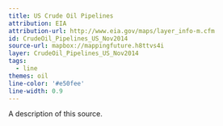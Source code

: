 ```yaml
---
title: US Crude Oil Pipelines
attribution: EIA
attribution-url: http://www.eia.gov/maps/layer_info-m.cfm
id: CrudeOil_Pipelines_US_Nov2014
source-url: mapbox://mappingfuture.h8ttvs4i
layer: CrudeOil_Pipelines_US_Nov2014
tags:
  - line
themes: oil
line-color: '#e50fee'
line-width: 0.9
---
```


A description of this source.